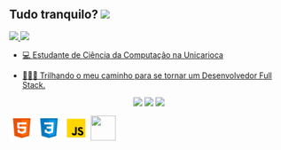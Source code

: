 ## Tudo tranquilo? <img src="https://raw.githubusercontent.com/kaueMarques/kaueMarques/master/hi.gif" width="30px">

<div >
   <a href="https://github.com/Rhuan-Gonzaga">
   <img height="180em" src="https://github-readme-stats.vercel.app/api?username=Rhuan-Gonzaga&show_icons=true&theme=dark&include_all_commits=true&count_private=true"/>
   <img height="180em" src="https://github-readme-stats.vercel.app/api/top-langs/?username=Rhuan-Gonzaga&layout=compact&langs_count=7&theme=dark"/>
</div>
  
 - 💻 Estudante de Ciência da Computação na Unicarioca
     
 - 👨🏾‍💻 Trilhando o meu caminho para se tornar um Desenvolvedor Full Stack.
         
 
<p align="center">
  <a href="https://www.linkedin.com/in/rhuan-gonzaga-0127381a4/" target="_blank"><img src="https://img.shields.io/badge/-LinkedIn-%230077B5?style=for-the-badge&logo=linkedin&logoColor=white" target="_blank"></a>
  <a href = "mailto: rhuangonzaga22@gmail.com"><img src="https://img.shields.io/badge/-Gmail-%23333?style=for-the-badge&logo=gmail&logoColor=white" target="_blank"></a>
  <a href="https://www.instagram.com/rhuann22/" target="_blank"><img src="https://img.shields.io/badge/-Instagram-%23E4405F?style=for-the-badge&logo=instagram&logoColor=white" target="_blank"></a> 
</p>

<div>
     <img src="https://github.com/Rhuan-Gonzaga/JogaDaVelha/blob/main/logo/html.png" height="45px"  width="45px">
     <img src="https://github.com/Rhuan-Gonzaga/JogaDaVelha/blob/main/logo/css.png" height="45px" width="45px"> 
     <img src="https://github.com/Rhuan-Gonzaga/JogaDaVelha/blob/main/logo/javascript.png" height="45px"  width="45px">
     <img height="45px" width="45px" src="https://cdn.jsdelivr.net/gh/devicons/devicon/icons/python/python-original.svg">
</div>
 
